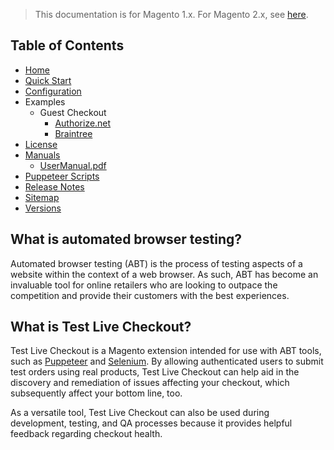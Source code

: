 <blockquote class="important">This documentation is for Magento 1.x. For Magento 2.x, see <a href="https://docs.nickolasburr.com/magento/extensions/2.x/testlivecheckout/latest/">here</a>.</blockquote>

## Table of Contents

- [Home](https://docs.nickolasburr.com/magento/extensions/1.x/testlivecheckout/latest/)
- [Quick Start](https://docs.nickolasburr.com/magento/extensions/1.x/testlivecheckout/latest/quickstart/)
- [Configuration](https://docs.nickolasburr.com/magento/extensions/1.x/testlivecheckout/latest/configuration/)
- Examples
    + Guest Checkout
        - [Authorize.net](https://docs.nickolasburr.com/magento/extensions/1.x/testlivecheckout/latest/examples/guest-checkout/authorizenet/)
        - [Braintree](https://docs.nickolasburr.com/magento/extensions/1.x/testlivecheckout/latest/examples/guest-checkout/braintree/)
- [License](https://docs.nickolasburr.com/magento/extensions/1.x/testlivecheckout/LICENSE.txt)
- [Manuals](https://docs.nickolasburr.com/magento/extensions/1.x/testlivecheckout/latest/manuals/)
    + [UserManual.pdf](https://docs.nickolasburr.com/magento/extensions/1.x/testlivecheckout/latest/manuals/UserManual.pdf)
- [Puppeteer Scripts](https://docs.nickolasburr.com/magento/extensions/1.x/testlivecheckout/latest/puppeteer/src/)
- [Release Notes](https://docs.nickolasburr.com/magento/extensions/1.x/testlivecheckout/RELEASE_NOTES.txt)
- [Sitemap](https://docs.nickolasburr.com/magento/extensions/1.x/testlivecheckout/latest/sitemap.xml)
- [Versions](https://docs.nickolasburr.com/magento/extensions/1.x/testlivecheckout/)

## What is automated browser testing?

Automated browser testing (ABT) is the process of testing aspects of a website within the context of a web browser. As such, ABT has become
an invaluable tool for online retailers who are looking to outpace the competition and provide their customers with the best experiences.

## What is Test Live Checkout?

Test Live Checkout is a Magento extension intended for use with ABT tools, such as [Puppeteer](https://github.com/GoogleChrome/puppeteer) and [Selenium](https://www.seleniumhq.org).
By allowing authenticated users to submit test orders using real products, Test Live Checkout can help aid in the discovery and remediation of issues affecting your checkout, which
subsequently affect your bottom line, too.

As a versatile tool, Test Live Checkout can also be used during development, testing, and QA processes because it provides helpful feedback regarding checkout health.
